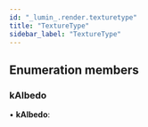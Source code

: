 ```yaml
---
id: "_lumin_.render.texturetype"
title: "TextureType"
sidebar_label: "TextureType"
---
```


## Enumeration members

###  kAlbedo

• **kAlbedo**:
